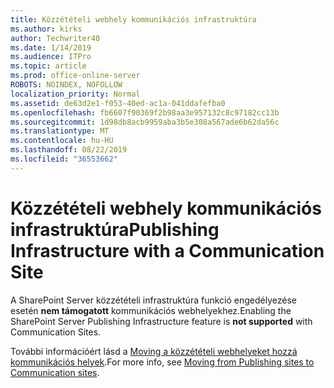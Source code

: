 ```yaml
---
title: Közzétételi webhely kommunikációs infrastruktúra
ms.author: kirks
author: Techwriter40
ms.date: 1/14/2019
ms.audience: ITPro
ms.topic: article
ms.prod: office-online-server
ROBOTS: NOINDEX, NOFOLLOW
localization_priority: Normal
ms.assetid: de63d2e1-f053-40ed-ac1a-041ddafefba0
ms.openlocfilehash: fb6607f90369f2b98aa3e957132c8c97182cc13b
ms.sourcegitcommit: 1d98db8acb9959aba3b5e308a567ade6b62da56c
ms.translationtype: MT
ms.contentlocale: hu-HU
ms.lasthandoff: 08/22/2019
ms.locfileid: "36553662"
---
```

# <a name="publishing-infrastructure-with-a-communication-site"></a><span data-ttu-id="75848-102">Közzétételi webhely kommunikációs infrastruktúra</span><span class="sxs-lookup"><span data-stu-id="75848-102">Publishing Infrastructure with a Communication Site</span></span>


<span data-ttu-id="75848-103">A SharePoint Server közzétételi infrastruktúra funkció engedélyezése esetén **nem támogatott** kommunikációs webhelyekhez.</span><span class="sxs-lookup"><span data-stu-id="75848-103">Enabling the SharePoint Server Publishing Infrastructure feature is **not supported** with Communication Sites.</span></span> 
  
<span data-ttu-id="75848-104">További információért lásd a [Moving a közzétételi webhelyeket hozzá kommunikációs helyek](https://docs.microsoft.com/sharepoint/publishing-sites-classic-to-modern-experience).</span><span class="sxs-lookup"><span data-stu-id="75848-104">For more info, see [Moving from Publishing sites to Communication sites](https://docs.microsoft.com/sharepoint/publishing-sites-classic-to-modern-experience).</span></span> 
  

